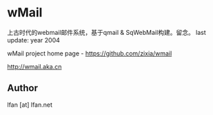 # wMail
上古时代的webmail邮件系统，基于qmail & SqWebMail构建。留念。
last update: year 2004

wMail project home page - https://github.com/zixia/wmail

http://wmail.aka.cn

## Author
lfan [at] lfan.net

